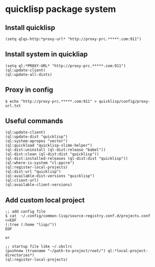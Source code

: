quicklisp package system
========================

## Install quicklisp

    (setq qlqs-http:*proxy-url* "http://proxy-prc.*****.com:911")

## Install system in quickliap

    (setq ql:*PROXY-URL* "http://proxy-prc.*****.com:911")
    (ql:update-client)
    (ql:update-all-dists)

## Proxy in config

    $ echo "http://proxy-prc.*****.com:911" > quicklisp/config/proxy-url.txt

## Useful commands

    (ql:update-client)
    (ql:update-dist "quicklisp")
    (ql:system-apropos "vector")
    (ql:quickload "quicklisp-slime-helper")
    (ql-dist:uninstall (ql-dist:release "babel"))
    (ql-dist:clean (ql-dist:dist "quicklisp"))
    (ql-dist:installed-releases (ql-dist:dist "quicklisp"))
    (ql:where-is-system "cl-ppcre")
    (ql:register-local-projects)
    (ql:dist-url "quicklisp")
    (ql:available-dist-versions "quicklisp")
    (ql:client-url)
    (ql:available-client-versions)


## Add custom local project

    ;; add config file
    $ cat  ~/.config/common-lisp/source-registry.conf.d/projects.conf <<EOF
    (:tree (:home "lisp/"))
    EOF

    or

    ;; startup file like ~/.sbclrc
    (pushnew (truename "~/path-to-project/root/") ql:*local-project-directories*)
    (ql:register-local-projects)
